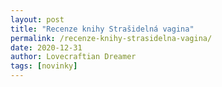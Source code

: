 ```yaml
---
layout: post
title: "Recenze knihy Strašidelná vagina"
permalink: /recenze-knihy-strasidelna-vagina/
date: 2020-12-31
author: Lovecraftian Dreamer
tags: [novinky]
---
```

